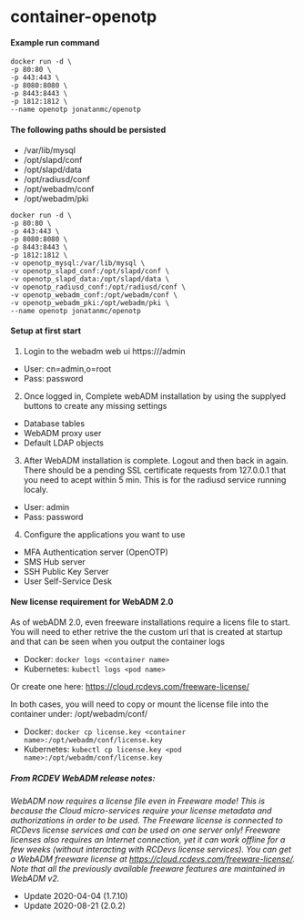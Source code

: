# container-openotp

#### Example run command

```
docker run -d \  
-p 80:80 \  
-p 443:443 \  
-p 8080:8080 \  
-p 8443:8443 \  
-p 1812:1812 \  
--name openotp jonatanmc/openotp
```

#### The following paths should be persisted

- /var/lib/mysql 
- /opt/slapd/conf
- /opt/slapd/data
- /opt/radiusd/conf
- /opt/webadm/conf
- /opt/webadm/pki

```
docker run -d \  
-p 80:80 \  
-p 443:443 \  
-p 8080:8080 \  
-p 8443:8443 \  
-p 1812:1812 \  
-v openotp_mysql:/var/lib/mysql \  
-v openotp_slapd_conf:/opt/slapd/conf \  
-v openotp_slapd_data:/opt/slapd/data \  
-v openotp_radiusd_conf:/opt/radiusd/conf \   
-v openotp_webadm_conf:/opt/webadm/conf \  
-v openotp_webadm_pki:/opt/webadm/pki \  
--name openotp jonatanmc/openotp
```

#### Setup at first start

1. Login to the webadm web ui https://<ip or url>/admin
  - User: cn=admin,o=root
  - Pass: password

2. Once logged in, Complete webADM installation by using the supplyed buttons to create any missing settings
  - Database tables
  - WebADM proxy user
  - Default LDAP objects

3. After WebADM installation is complete. Logout and then back in again. There should be a pending SSL certificate 
requests from 127.0.0.1 that you need to acept within 5 min. This is for the radiusd service running localy.
  - User: admin
  - Pass: password

4. Configure the applications you want to use
  - MFA Authentication server (OpenOTP)
  - SMS Hub server
  - SSH Public Key Server
  - User Self-Service Desk

#### New license requirement for WebADM 2.0

As of webADM 2.0, even freeware installations require a licens file to start. You will need to ether retrive the the custom url 
that is created at startup and that can be seen when you output the container logs

- Docker: `docker logs <container name>`
- Kubernetes: `kubectl logs <pod name>`

Or create one here: https://cloud.rcdevs.com/freeware-license/

In both cases, you will need to copy or mount the license file into the container under: /opt/webadm/conf/

- Docker: `docker cp license.key <container name>:/opt/webadm/conf/license.key`
- Kubernetes: `kubectl cp license.key <pod name>:/opt/webadm/conf/license.key`

##### From RCDEV WebADM release notes:
*WebADM now requires a license file even in Freeware mode! This is because the Cloud
micro-services require your license metadata and authorizations in order to be used.
The Freeware license is connected to RCDevs license services and can be used on one
server only! Freeware licenses also requires an Internet connection, yet it can work
offline for a few weeks (without interacting with RCDevs license services).
You can get a WebADM freeware license at https://cloud.rcdevs.com/freeware-license/.
Note that all the previously available freeware features are maintained in WebADM v2.*

- Update 2020-04-04 (1.7.10)
- Update 2020-08-21 (2.0.2)